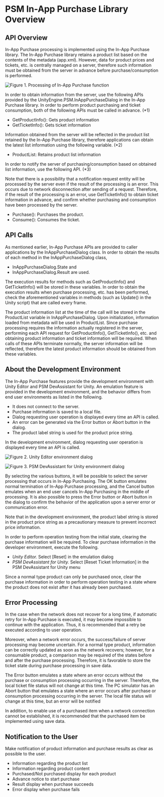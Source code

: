 PSM In-App Purchase Library Overview
===

## API Overview


In-App Purchase processing is implemented using the In-App Purchase library.
The In-App Purchase library retains a product list based on the contents of the metadata (app.xml).
However, data for product prices and tickets, etc. is centrally managed on a server, therefore such information must be obtained from the server in advance before purchase/consumption is performed.

![Figure 1. Processing of In-App Purchase function](../uploads/Main/inapppurchase_api_overview_1.png)

In order to obtain information from the server, use the following APIs provided by the UnityEngine.PSM.InAppPurchaseDialog in the In-App Purchase library.
In order to perform product purchasing and ticket consumption, both of the following APIs must be called in advance. (*1)

* GetProductInfo(): Gets product information
* GetTicketInfo(): Gets ticket information

Information obtained from the server will be reflected in the product list retained by the In-App Purchase library, therefore applications can obtain the latest list information using the following variable. (*2)

* ProductList: Retains product list information

In order to notify the server of purchasing/consumption based on obtained list information, use the following API. (*3)

Note that there is a possibility that a notification request entity will be processed by the server even if the result of the processing is an error. This occurs due to network disconnection after sending of a request.
Therefore, if the result of the processing is an error, use GetTicketInfo() to obtain ticket information in advance, and confirm whether purchasing and consumption have been processed by the server.

* Purchase(): Purchases the product.
* Consume(): Consumes the ticket.

## API Calls
As mentioned earlier, In-App Purchase APIs are provided to caller applications by the InAppPurchaseDialog class.
In order to obtain the results of each method in the InAppPurchaseDialog class,

* InAppPurchaseDialog.State and
* InAppPurchaseDialog.Result are used.

The execution results for methods such as GetProductInfo() and GetTicketInfo() will be stored in these variables.
In order to obtain the execution results when purchase processing, etc. has been performed, check the aforementioned variables in methods (such as Update() in the Unity script) that are called every frame.

The product information list at the time of the call will be stored in the ProductList variable in InAppPurchaseDialog.
Upon initialization, information loaded from metadata will be used in ProductList.
Since purchase processing requires the information actually registered in the server, performing each API request for GetProductInfo(), GetTicketInfo(), etc. and obtaining product information and ticket information will be required.
When calls of these APIs terminate normally, the server information will be reflected, therefore the latest product information should be obtained from these variables.

## About the Development Environment
The In-App Purchase features provide the development environment with Unity Editor and PSM DevAssistant for Unity.
An emulation feature is provided in the development environment, and the behavior differs from end user environments as listed in the following.

* It does not connect to the server.
* Purchase information is saved to a local file.
* Dialog requesting user operation is displayed every time an API is called.
* An error can be generated via the Error button or Abort button in the dialog.
* The product label string is used for the product price string.

In the development environment, dialog requesting user operation is displayed every time an API is called.

![Figure 2. Unity Editor environment dialog](../uploads/Main/InAppPurchase_Win.png)

![Figure 3. PSM DevAssistant for Unity environment dialog](../uploads/Main/InAppPurchaseSample_3.jpg)

By selecting the various buttons, it will be possible to select the server processing that occurs in In-App Purchasing.
The OK button emulates normal termination of In-App Purchase processing, and the Cancel button emulates when an end user cancels In-App Purchasing in the middle of processing.
It is also possible to press the Error button or Abort button in the dialog to confirm the behavior of the application upon a server error or communication error.

Note that in the development environment, the product label string is stored in the product price string as a precautionary measure to prevent incorrect price information.

In order to perform operation testing from the initial state, clearing the purchase information will be required. To clear purchase information in the developer environment, execute the following.

* _Unity Editor._ Select [Reset] in the emulation dialog
* _PSM DevAssistant for Unity._ Select [Reset Ticket Information] in the PSM DevAssistant for Unity menu

Since a normal type product can only be purchased once, clear the purchase information in order to perform operation testing in a state where the product does not exist after it has already been purchased.

## Error Processing

In the case when the network does not recover for a long time, if automatic retry for In-App Purchase is executed, it may become impossible to continue with the application.
Thus, it is recommended that a retry be executed according to user operation.

Moreover, when a network error occurs, the success/failure of server processing may become uncertain.
For a normal type product, information can be correctly updated as soon as the network recovers; however, for a consumable product, a comparison may be required of the states before and after the purchase processing.
Therefore, it is favorable to store the ticket state during purchase processing in save data.

The Error button emulates a state where an error occurs without the purchase or consumption processing occurring in the server.
Therefore, the local ticket file status will not change at this time. The PC simulator has an Abort button that emulates a state where an error occurs after purchase or consumption processing occurring in the server.
The local file status will change at this time, but an error will be notified

In addition, to enable use of a purchased item when a network connection cannot be established, it is recommended that the purchased item be implemented using save data.

## Notification to the User
Make notification of product information and purchase results as clear as possible to the user.

* Information regarding the product list
* Information regarding product content
* Purchased/Not purchased display for each product
* Advance notice to start purchase
* Result display when purchase succeeds
* Error display when purchase fails

